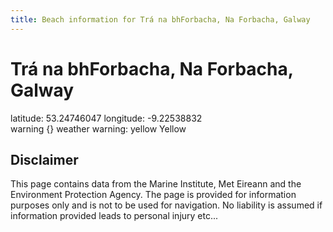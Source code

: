 ```yaml
---
title: Beach information for Trá na bhForbacha, Na Forbacha, Galway
---
```

# Trá na bhForbacha, Na Forbacha, Galway 

<div class="location-info">latitude: 53.24746047 longitude: -9.22538832</div>
<div class="met-eireann-warnings"><span class="material-icons {}-warning">warning</span>&nbsp;{} weather warning: yellow Yellow&nbsp;</div>
<div></div>

## Disclaimer

This page contains data from the Marine Institute, 
Met Eireann and the Environment Protection Agency. The page is provided for
information purposes only and is not to be used for navigation. No liability 
is assumed if information provided leads to personal injury etc...